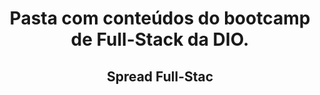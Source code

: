 <h1 align="center">Pasta com conteúdos do bootcamp de Full-Stack da DIO.</h1>
<h2 align="center"> Spread Full-Stac </h2>